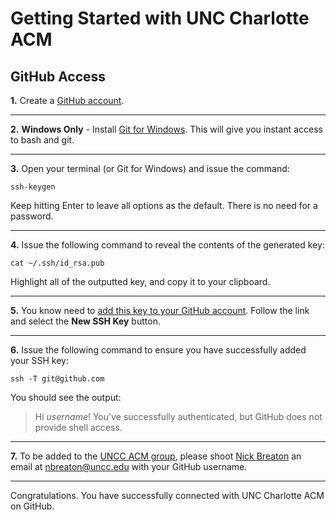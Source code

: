 # Getting Started with UNC Charlotte ACM

## GitHub Access

**1\.** Create a [GitHub account](https://github.com/join).

---

**2\.** **Windows Only** - Install [Git for Windows](https://git-for-windows.github.io/). This will give you instant access to bash and git.

---

**3\.** Open your terminal (or Git for Windows) and issue the command:
```
ssh-keygen
```
Keep hitting Enter to leave all options as the default. There is no need for a password.

---

**4\.** Issue the following command to reveal the contents of the generated key:
```
cat ~/.ssh/id_rsa.pub
```
Highlight all of the outputted key, and copy it to your clipboard.

---

**5\.** You know need to [add this key to your GitHub account](https://github.com/settings/keys). Follow the link and select the **New SSH Key** button.

---

**6\.** Issue the following command to ensure you have successfully added your SSH key:
```
ssh -T git@github.com
```
You should see the output:
> Hi *username*! You've successfully authenticated, but GitHub does not provide shell access.

---

**7\.** To be added to the [UNCC ACM group](https://github.com/uncc-acm), please shoot [Nick Breaton](https://github.com/nickbreaton/) an email at [nbreaton@uncc.edu](mailto:nbreaton@uncc.edu) with your GitHub username.

---

Congratulations. You have successfully connected with UNC Charlotte ACM on GitHub.
